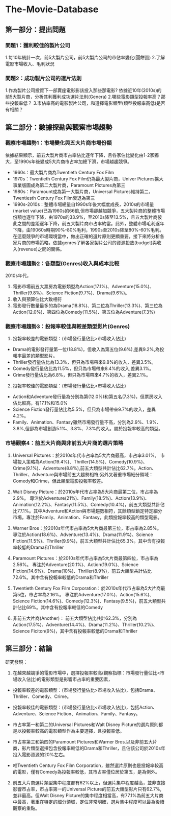 # The-Movie-Database

## 第一部分：提出問題

### 問題1：獲利較佳的製片公司
1.每10年統計一次，前5大製片公司，前5大製片公司的市佔率變化(圓餅圖)
2.了解電影市場收入、毛利狀況

### 問題2：成功製片公司的選片法則
1.作為製片公司投資下一部賣座電影影該投入那些那電影? 依據近10年(2010s)的前5大製片商，分析其利獲利成功選片法則(Genera)
2.哪些電影類型投報率高？那些投報率低？
3.市佔率高的電影製片公司，和選擇電影類型(類型投報率高低)是否有相關？


## 第二部分：數據探勘與觀察市場趨勢
### 觀察市場趨勢1：市場變化與五大片商市場份額
依據結果顯示，前五大製片商市占率佔比逐年下降，且各家佔比變化由1-2家獨大，至1990s年後變成5大片商市占率加總下滑，市場越趨競爭。

* 1960s：最大製片商為Twentieth Century Fox Film
* 1970s：Twentieth Century Fox Film仍為最大製片商，Univer Pictures擴大事業版圖成為第二大製片商，Paramount Pictures為第三
* 1980s：Paramount成為第一大製片商，Universal Pictures維持第二，Twentiesth Century Fox Film衰退為第三
* 1990s-2010s：整體市場總量自1990s年後大幅度成長，2010s的市場量(market value)已為1960s的66倍,但市場卻越加競爭，五大製片商的整體市場份額也逐年下降，由1970s的33.9%，至2010s降至13.5%，且五大製片商彼此之間的差距逐年下降，前五大製片商市占率約當。此外，整體市場毛利逐年下降，由19060s時期90%-80%毛利，1990s至2010s降至80%-60%毛利。在這麼競爭的市場環境當中，做出正確的選片原則更顯重要，接下來將分析各家片商的市場策略，依據genres了解各家製片公司的資源投放(budget)與收入(revenue)之間的關係。

### 觀察市場趨勢2：各類型(Genres)收入與成本比較
2010s年代，
1. 電影市場前五大票房為電影類型為Action(17.1%)、Adventure(15.0%)、Thriller(9.8%)、Science Fiction(9.7%)、Drama(9.6%)。
2. 收入與預算佔比大致相符
3. 電影發行數量最多的為Drama(18.8%)、第二位為Thriller(13.3%)、第三位為Action(12.0%)、第四位為Comedy(11.5%)、第五位為Adventure(7.3%)

### 觀察市場趨勢3：投報率較佳與較差類型影片(Genres)
1. 投報率較差的電影類型：(市場發行量佔比>市場收入佔比)
  * Drama的電影發行量第一位(18.8%)，但收入為第五位(9.6%),差異9.2%,為投報率最差的類型影片。
  * Thriller發行量佔比為13.3%，但只為市場帶來9.8%的收入，差異3.5%。
  * Comedy發行量佔比為11.5%，但只為市場帶來8.4%的收入,差異3.1%。
  * Crime發行量佔比為6.8%，但只為市場帶來4.7%的收入，差異2.1%。

2. 投報率較佳的電影類型：(市場發行量佔比<市場收入佔比)
  * Action和Adventure發行量為分別為第(12.0%)和第五名(7.3%)，但票房收入佔比較高，有17.1%和15.0%
  * Science Fiction發行量佔比為5.5%，但只為市場帶來9.7%的收入，差異4.2%。
  * Family、Animation、Fantasy雖然市場發行量不高，分別為2.9%、1.9%、3.8%,但卻為市場創造5.1%、3.8%、7.3%的收入。屬於投報率較高的類型。

### 市場觀察4：前五大片商與非前五大片商的選片策略
1. Universal Pictures：於2010s年代市占率為5大片商最高，市占率3.01%。
    市場投入策略為Action(19.4%)、Thriller(14.5%)、Comedy(10.9%)、Crime(9.1%)、Adventure(8.8%),前五大類型共計佔比62.7%。Action、Thriller、Adventure與市場前五大趨勢相符;另外又著重市場細分領域：Comedy和Crime，但此類型電影投報率較差。

2. Walt Disney Picture：於2010s年代市占率為5大片商最第二位，市占率為2.9%。
    專注於Adventure(21%)、Family(18.5%)、Action(13.9%)、Animation(12.2%)、Fantasy(11.5%)、Comedy(10.4%)，前五大類型共計佔比77.1%。其中Adventure和Action與市場趨勢相符，其餘類型鎖定特定細分市場，專注於Family、Animation、Fantasy，此類投報率較高的類型電影。

3. Warner Bros：於2010s年代市占率為5大片商最第三位，市占率為2.85%。
    專注於Action(18.6%)、Adventure(13.4%)、Drama(11.9%)、Science Fiction(11.5%)、Thriller(9.9%)，前五大類型共計佔比65.3%。其中含有投報率較低的Drama和Thriller

4. Paramount Pictures：於2010s年代市占率為5大片商最第四位，市占率為2.56%。
    專注於Adventure(20.1%)、Action(19.0%)、Science Fiction(14.6%)、Drama(10%)、Thriller(8.9%)，前五大類型共計佔比72.6%。其中含有投報率較低的Drama和Thriller

5. Twentieth Century Fox Film Corporation：於2010s年代市占率為5大片商最第5位，市占率為2.16%。
    專注於Adventure(17.0%)、Action(15.6%)、Science Fiction(14.6%)、Comedy(12.3%)、Fantasy(9.5%)，前五大類型共計佔比69%。其中含有投報率較低的Comedy

6. 非前五大片商(Another)：
    前五大類型佔比共計62.3%，分別為Action(17.5%)、Adventure(14.4%)、Drama(11.2%)、Thriller(10.2%)、Science Ficiton(9%)，其中含有投報率較低的Drama和Thriller

## 第三部分：結論
研究發現：
1. 在越來越競爭的電影市場中，選擇投報率較高(觀察指標：市場發行量佔比<市場收入佔比)的電影類型是影響市占率的重要因素，

  * 投報率較差的電影類型：(市場發行量佔比>市場收入佔比)，包括Drama、Thriller、Comedy、Crime。

  * 投報率較佳的電影類型：(市場發行量佔比<市場收入佔比)，包括Action、Adventure、Science Fiction、Animation、Family、Fantasy。

  * 市占率第一和第二的Universal Pictures和Walt Disney Picture的選片原則都是以投報率較高的電影類型作為主要選擇，且投報率低。

  * 市占率第三和第四的Paramount Pictures和Warner Bros.以及非前五大片商，影片類型選擇包含投報率較低的Drama和Thriller，且佔該公司於2010s年投入電影資源的20%左右。

  * 唯Twentieth Century Fox Film Corporation，雖然選片原則也是投報率較高的電影，僅有Comedy為投報率較低，其市占率僅位居於第五，是為例外。

2. 前五大片商選片類型集中程度都有62%以上，但選片集中程度越高，並非直接影響市占率，市占率第一的Universal Picture的前五大類型影片只有62.7%,並非最高。但Walt Disney Picture的集中程度相當高，有77.1%為前五大片商中最高，著重在特定的細分領域，定位非常明確，選片集中程度可以最為後續觀察的重點。
